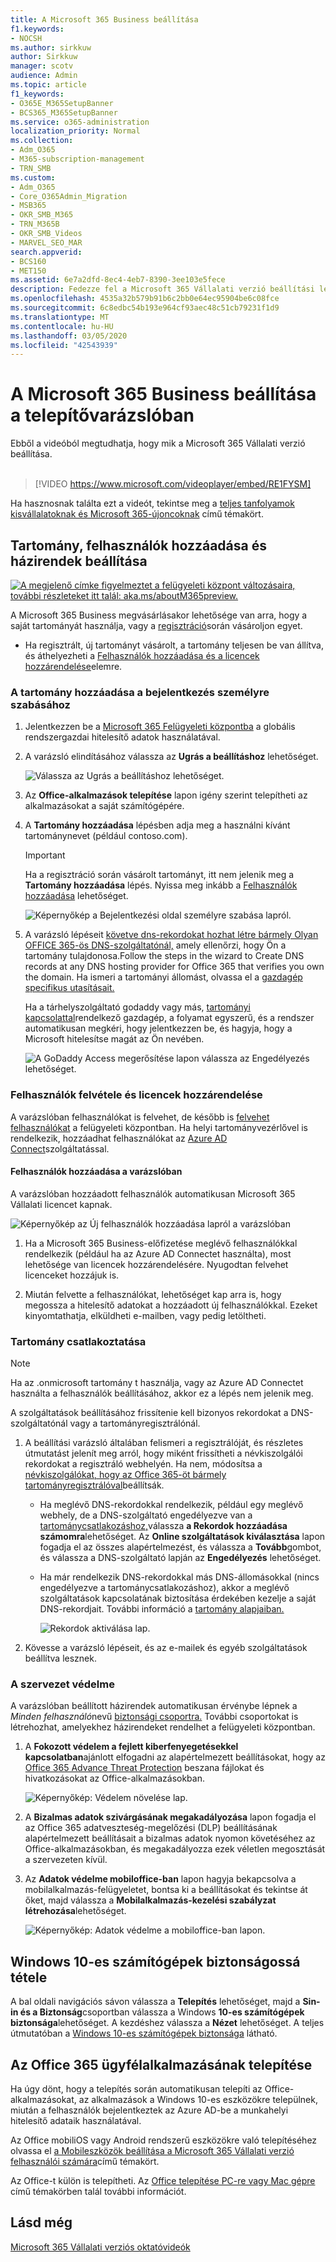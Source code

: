```yaml
---
title: A Microsoft 365 Business beállítása
f1.keywords:
- NOCSH
ms.author: sirkkuw
author: Sirkkuw
manager: scotv
audience: Admin
ms.topic: article
f1_keywords:
- O365E_M365SetupBanner
- BCS365_M365SetupBanner
ms.service: o365-administration
localization_priority: Normal
ms.collection:
- Adm_O365
- M365-subscription-management
- TRN_SMB
ms.custom:
- Adm_O365
- Core_O365Admin_Migration
- MSB365
- OKR_SMB_M365
- TRN_M365B
- OKR_SMB_Videos
- MARVEL_SEO_MAR
search.appverid:
- BCS160
- MET150
ms.assetid: 6e7a2dfd-8ec4-4eb7-8390-3ee103e5fece
description: Fedezze fel a Microsoft 365 Vállalati verzió beállítási lépéseit, beleértve a tartomány és a felhasználók hozzáadását, a biztonsági házirendek beállítását stb.
ms.openlocfilehash: 4535a32b579b91b6c2bb0e64ec95904be6c08fce
ms.sourcegitcommit: 6c8edbc54b193e964cf93aec48c51cb79231f1d9
ms.translationtype: MT
ms.contentlocale: hu-HU
ms.lasthandoff: 03/05/2020
ms.locfileid: "42543939"
---
```

# <a name="set-up-microsoft-365-business-in-the-setup-wizard"></a>A Microsoft 365 Business beállítása a telepítővarázslóban

Ebből a videóból megtudhatja, hogy mik a Microsoft 365 Vállalati verzió beállítása.<br><br>

> [!VIDEO https://www.microsoft.com/videoplayer/embed/RE1FYSM] 

Ha hasznosnak találta ezt a videót, tekintse meg a [teljes tanfolyamok kisvállalatoknak és Microsoft 365-újoncoknak](https://support.office.com/article/6ab4bbcd-79cf-4000-a0bd-d42ce4d12816) című témakört.

## <a name="add-your-domain-users-and-set-up-policies"></a>Tartomány, felhasználók hozzáadása és házirendek beállítása

[![A megjelenő címke figyelmeztet a felügyeleti központ változásaira, további részleteket itt talál: aka.ms/aboutM365preview.](../media/m365admincenterchanging.png)](https://docs.microsoft.com/office365/admin/microsoft-365-admin-center-preview)

A Microsoft 365 Business megvásárlásakor lehetősége van arra, hogy a saját tartományát használja, vagy a [regisztráció](sign-up.md)során vásároljon egyet.

- Ha regisztrált, új tartományt vásárolt, a tartomány teljesen be van állítva, és áthelyezheti a [Felhasználók hozzáadása és a licencek hozzárendelése](#add-users-and-assign-licenses)elemre.

### <a name="add-your-domain-to-personalize-sign-in"></a>A tartomány hozzáadása a bejelentkezés személyre szabásához

1. Jelentkezzen be a [Microsoft 365 Felügyeleti központba](https://admin.microsoft.com) a globális rendszergazdai hitelesítő adatok használatával. 

2. A varázsló elindításához válassza az **Ugrás a beállításhoz** lehetőséget.

    ![Válassza az Ugrás a beállításhoz lehetőséget.](../media/gotosetupinadmincenter.png)

3. Az **Office-alkalmazások telepítése** lapon igény szerint telepítheti az alkalmazásokat a saját számítógépére.
    
4. A **Tartomány hozzáadása** lépésben adja meg a használni kívánt tartománynevet (például contoso.com).

    > [!IMPORTANT]
    > Ha a regisztráció során vásárolt tartományt, itt nem jelenik meg a **Tartomány hozzáadása** lépés. Nyissa meg inkább a [Felhasználók hozzáadása](#add-users-and-assign-licenses) lehetőséget.

    ![Képernyőkép a Bejelentkezési oldal személyre szabása lapról.](../media/adddomain.png)

    
4. A varázsló lépéseit [követve dns-rekordokat hozhat létre bármely Olyan OFFICE 365-ös DNS-szolgáltatónál,](https://docs.microsoft.com/office365/admin/get-help-with-domains/create-dns-records-at-any-dns-hosting-provider) amely ellenőrzi, hogy Ön a tartomány tulajdonosa.Follow the steps in the wizard to Create DNS records at any DNS hosting provider for Office 365 that verifies you own the domain. Ha ismeri a tartományi állomást, olvassa el a [gazdagép specifikus utasításait.](https://docs.microsoft.com/office365/admin/get-help-with-domains/set-up-your-domain-host-specific-instructions)

    Ha a tárhelyszolgáltató godaddy vagy más, [tartományi kapcsolattal](https://docs.microsoft.com/office365/admin/get-help-with-domains/domain-connect)rendelkező gazdagép, a folyamat egyszerű, és a rendszer automatikusan megkéri, hogy jelentkezzen be, és hagyja, hogy a Microsoft hitelesítse magát az Ön nevében.

    ![A GoDaddy Access megerősítése lapon válassza az Engedélyezés lehetőséget.](../media/godaddyauth.png)

### <a name="add-users-and-assign-licenses"></a>Felhasználók felvétele és licencek hozzárendelése

A varázslóban felhasználókat is felvehet, de később is [felvehet felhasználókat](add-users-m365b.md) a felügyeleti központban. Ha helyi tartományvezérlővel is rendelkezik, hozzáadhat felhasználókat az [Azure AD Connect](https://docs.microsoft.com/azure/active-directory/hybrid/how-to-connect-install-express)szolgáltatással.

#### <a name="add-users-in-the-wizard"></a>Felhasználók hozzáadása a varázslóban

A varázslóban hozzáadott felhasználók automatikusan Microsoft 365 Vállalati licencet kapnak.

![Képernyőkép az Új felhasználók hozzáadása lapról a varázslóban](../media/addnewuserspage.png)

1. Ha a Microsoft 365 Business-előfizetése meglévő felhasználókkal rendelkezik (például ha az Azure AD Connectet használta), most lehetősége van licencek hozzárendelésére. Nyugodtan felvehet licenceket hozzájuk is.

2. Miután felvette a felhasználókat, lehetőséget kap arra is, hogy megossza a hitelesítő adatokat a hozzáadott új felhasználókkal. Ezeket kinyomtathatja, elküldheti e-mailben, vagy pedig letöltheti.

### <a name="connect-your-domain"></a>Tartomány csatlakoztatása

> [!NOTE]
> Ha az .onmicrosoft tartomány t használja, vagy az Azure AD Connectet használta a felhasználók beállításához, akkor ez a lépés nem jelenik meg.
  
A szolgáltatások beállításához frissítenie kell bizonyos rekordokat a DNS-szolgáltatónál vagy a tartományregisztrálónál.
  
1. A beállítási varázsló általában felismeri a regisztrálóját, és részletes útmutatást jelenít meg arról, hogy miként frissítheti a névkiszolgálói rekordokat a regisztráló webhelyén. Ha nem, módosítsa a [névkiszolgálókat, hogy az Office 365-öt bármely tartományregisztrálóval](https://support.office.com/article/a8b487a9-2a45-4581-9dc4-5d28a47010a2)beállítsák. 

    - Ha meglévő DNS-rekordokkal rendelkezik, például egy meglévő webhely, de a DNS-szolgáltató engedélyezve van a [tartománycsatlakozáshoz,](https://docs.microsoft.com/office365/admin/get-help-with-domains/domain-connect)válassza **a Rekordok hozzáadása számomra**lehetőséget. Az **Online szolgáltatások kiválasztása** lapon fogadja el az összes alapértelmezést, és válassza a **Tovább**gombot, és válassza a DNS-szolgáltató lapján az **Engedélyezés** lehetőséget.
    - Ha már rendelkezik DNS-rekordokkal más DNS-állomásokkal (nincs engedélyezve a tartománycsatlakozáshoz), akkor a meglévő szolgáltatások kapcsolatának biztosítása érdekében kezelje a saját DNS-rekordjait. További információ a [tartomány alapjaiban.](https://docs.microsoft.com/office365/admin/get-help-with-domains/dns-basics)

        ![Rekordok aktiválása lap.](../media/activaterecords.png)

2. Kövesse a varázsló lépéseit, és az e-mailek és egyéb szolgáltatások beállítva lesznek.

### <a name="protect-your-organization"></a>A szervezet védelme 

A varázslóban beállított házirendek automatikusan érvénybe lépnek a *Minden felhasználó*nevű [biztonsági csoportra.](https://docs.microsoft.com/office365/admin/create-groups/compare-groups#security-groups) További csoportokat is létrehozhat, amelyekhez házirendeket rendelhet a felügyeleti központban.

1. A **Fokozott védelem a fejlett kiberfenyegetésekkel kapcsolatban**ajánlott elfogadni az alapértelmezett beállításokat, hogy az [Office 365 Advance Threat Protection](https://docs.microsoft.com/microsoft-365/security/office-365-security/office-365-atp) beszana fájlokat és hivatkozásokat az Office-alkalmazásokban.

    ![Képernyőkép: Védelem növelése lap.](../media/increasetreatprotection.png)


2. A **Bizalmas adatok szivárgásának megakadályozása** lapon fogadja el az Office 365 adatveszteség-megelőzési (DLP) beállításának alapértelmezett beállításait a bizalmas adatok nyomon követéséhez az Office-alkalmazásokban, és megakadályozza ezek véletlen megosztását a szervezeten kívül.

3. Az **Adatok védelme mobiloffice-ban** lapon hagyja bekapcsolva a mobilalkalmazás-felügyeletet, bontsa ki a beállításokat és tekintse át őket, majd válassza a **Mobilalkalmazás-kezelési szabályzat létrehozása**lehetőséget.

    ![Képernyőkép: Adatok védelme a mobiloffice-ban lapon.](../media/protectdatainmobile.png)


## <a name="secure-windows-10-pcs"></a>Windows 10-es számítógépek biztonságossá tétele

A bal oldali navigációs sávon válassza a **Telepítés** lehetőséget, majd a **Sin-in és a Biztonság**csoportban válassza a Windows **10-es számítógépek biztonsága**lehetőséget. A kezdéshez válassza a **Nézet** lehetőséget. A teljes útmutatóban a [Windows 10-es számítógépek biztonsága](secure-win-10-pcs.md) látható.

## <a name="deploy-office-365-client-apps"></a>Az Office 365 ügyfélalkalmazásának telepítése

Ha úgy dönt, hogy a telepítés során automatikusan telepíti az Office-alkalmazásokat, az alkalmazások a Windows 10-es eszközökre települnek, miután a felhasználók bejelentkeztek az Azure AD-be a munkahelyi hitelesítő adataik használatával.

Az Office mobiliOS vagy Android rendszerű eszközökre való telepítéséhez olvassa el [a Mobileszközök beállítása a Microsoft 365 Vállalati verzió felhasználói számára](set-up-mobile-devices.md)című témakört.

Az Office-t külön is telepítheti. Az [Office telepítése PC-re vagy Mac gépre](https://support.office.com/article/4414eaaf-0478-48be-9c42-23adc4716658) című témakörben talál további információt.

## <a name="see-also"></a>Lásd még

[Microsoft 365 Vállalati verziós oktatóvideók](https://support.office.com/article/6ab4bbcd-79cf-4000-a0bd-d42ce4d12816)
